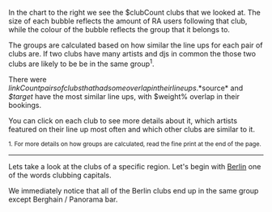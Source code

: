 In the chart to the right we see the $clubCount clubs that we looked at. 
The size of each bubble reflects the amount of RA users following that club, 
while the colour of the bubble reflects the group that it belongs to. 

The groups are calculated based on how similar the line ups for each pair of 
clubs are. If two clubs have many artists and djs in common the those two clubs 
are likely to be be in the same group<sup>1</sup>.

There were $linkCount pairs of clubs that had some overlap in their line ups. 
*$source* and *$target* have the most similar line ups, with $weight% overlap in their
bookings.

You can click on each club to see more details about it, which artists featured 
on their line up most often and which other clubs are similar to it.

<small>
1. For more details on how groups are calculated, read the fine print at the end
of the page.
</small>

--- 

Lets take a look at the clubs of a specific region. Let's begin with 
[Berlin](https://www.residentadvisor.net/events/de/berlin) one of the words 
clubbing capitals.

We immediately notice that all of the Berlin clubs end up in the same group 
except Berghain / Panorama bar. 
